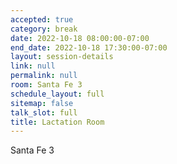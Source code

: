 ```yaml
---
accepted: true
category: break
date: 2022-10-18 08:00:00-07:00
end_date: 2022-10-18 17:30:00-07:00
layout: session-details
link: null
permalink: null
room: Santa Fe 3
schedule_layout: full
sitemap: false
talk_slot: full
title: Lactation Room
---
```


Santa Fe 3
